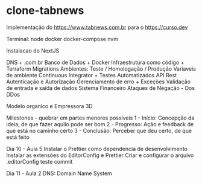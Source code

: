 # clone-tabnews

Implementação do https://www.tabnews.com.br para o https://curso.dev

Terminal:
node
docker
docker-compose
nvm

Instalacao do NextJS

DNS + .com.br
Banco de Dados + Docker
Infraestrutura como código + Terraform
Migrations
Ambientes: Teste / Homologação / Produção
Variaveis de ambiente
Continuous Integrator + Testes Automatizados
API Rest
Autenticação e Autorização
Gerenciamento de erro + Exceções
Validação de entrada e saída de dados
Sistema Financeiro
Ataques de Negação - Dos DDos

Modelo organico e Empressora 3D

Milestones - quebrar em partes menores possíveis
1 - Início: Concepção da ideia, de que fazer aquilo pode ser bom
2 - Progresso: Ação e feedback de que está no caminho certo
3 - Conclusão: Perceber que deu certo, de que está feito

Dia 10 - Aula 5
Instalar o Prettier como dependencia de desenvolvimento
Instalar as extensões do EditorConfig e Prettier
Criar e configurar o arquivo .editorConfig
teste commit

Dia 11 - Aula 2
DNS: Domain Name System

